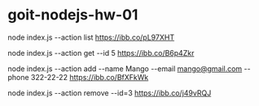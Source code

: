 # goit-nodejs-hw-01

node index.js --action list
https://ibb.co/pL97XHT

node index.js --action get --id 5
https://ibb.co/B6p4Zkr

node index.js --action add --name Mango --email mango@gmail.com --phone 322-22-22
https://ibb.co/BfXFkWk

node index.js --action remove --id=3
https://ibb.co/j49vRQJ

